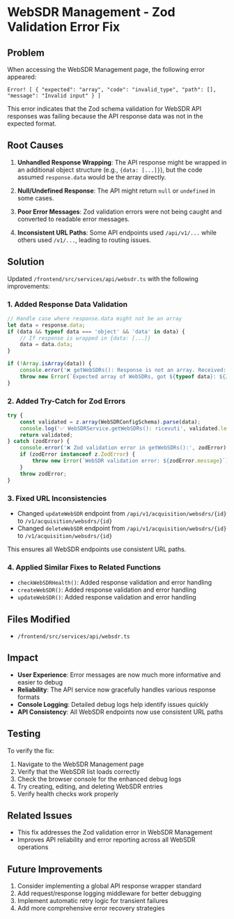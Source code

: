 # WebSDR Management - Zod Validation Error Fix

## Problem

When accessing the WebSDR Management page, the following error appeared:

```
Error! [ { "expected": "array", "code": "invalid_type", "path": [], "message": "Invalid input" } ]
```

This error indicates that the Zod schema validation for WebSDR API responses was failing because the API response data was not in the expected format.

## Root Causes

1. **Unhandled Response Wrapping**: The API response might be wrapped in an additional object structure (e.g., `{data: [...]}`), but the code assumed `response.data` would be the array directly.

2. **Null/Undefined Response**: The API might return `null` or `undefined` in some cases.

3. **Poor Error Messages**: Zod validation errors were not being caught and converted to readable error messages.

4. **Inconsistent URL Paths**: Some API endpoints used `/api/v1/...` while others used `/v1/...`, leading to routing issues.

## Solution

Updated `/frontend/src/services/api/websdr.ts` with the following improvements:

### 1. Added Response Data Validation

```typescript
// Handle case where response.data might not be an array
let data = response.data;
if (data && typeof data === 'object' && 'data' in data) {
    // If response is wrapped in {data: [...]}
    data = data.data;
}

if (!Array.isArray(data)) {
    console.error('❌ getWebSDRs(): Response is not an array. Received:', data);
    throw new Error(`Expected array of WebSDRs, got ${typeof data}: ${JSON.stringify(data)}`);
}
```

### 2. Added Try-Catch for Zod Errors

```typescript
try {
    const validated = z.array(WebSDRConfigSchema).parse(data);
    console.log('✅ WebSDRService.getWebSDRs(): ricevuti', validated.length, 'WebSDRs');
    return validated;
} catch (zodError) {
    console.error('❌ Zod validation error in getWebSDRs():', zodError);
    if (zodError instanceof z.ZodError) {
        throw new Error(`WebSDR validation error: ${zodError.message}`);
    }
    throw zodError;
}
```

### 3. Fixed URL Inconsistencies

- Changed `updateWebSDR` endpoint from `/api/v1/acquisition/websdrs/{id}` to `/v1/acquisition/websdrs/{id}`
- Changed `deleteWebSDR` endpoint from `/api/v1/acquisition/websdrs/{id}` to `/v1/acquisition/websdrs/{id}`

This ensures all WebSDR endpoints use consistent URL paths.

### 4. Applied Similar Fixes to Related Functions

- `checkWebSDRHealth()`: Added response validation and error handling
- `createWebSDR()`: Added response validation and error handling
- `updateWebSDR()`: Added response validation and error handling

## Files Modified

- `/frontend/src/services/api/websdr.ts`

## Impact

- **User Experience**: Error messages are now much more informative and easier to debug
- **Reliability**: The API service now gracefully handles various response formats
- **Console Logging**: Detailed debug logs help identify issues quickly
- **API Consistency**: All WebSDR endpoints now use consistent URL paths

## Testing

To verify the fix:

1. Navigate to the WebSDR Management page
2. Verify that the WebSDR list loads correctly
3. Check the browser console for the enhanced debug logs
4. Try creating, editing, and deleting WebSDR entries
5. Verify health checks work properly

## Related Issues

- This fix addresses the Zod validation error in WebSDR Management
- Improves API reliability and error reporting across all WebSDR operations

## Future Improvements

1. Consider implementing a global API response wrapper standard
2. Add request/response logging middleware for better debugging
3. Implement automatic retry logic for transient failures
4. Add more comprehensive error recovery strategies
